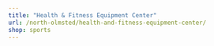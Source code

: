 ```yaml
---
title: "Health & Fitness Equipment Center"
url: /north-olmsted/health-and-fitness-equipment-center/
shop: sports
---
```

